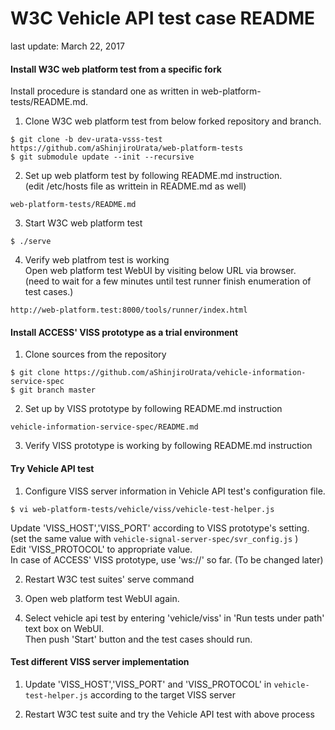 # W3C Vehicle API test case README
last update: March 22, 2017

#### Install W3C web platform test from a specific fork

Install procedure is standard one as written in web-platform-tests/README.md.

1. Clone W3C web platform test from below forked repository and branch.
```
$ git clone -b dev-urata-vsss-test https://github.com/aShinjiroUrata/web-platform-tests
$ git submodule update --init --recursive
```

2. Set up web platform test by following README.md instruction.<br>(edit /etc/hosts file as writtein in README.md as well)
```
web-platform-tests/README.md
```

3. Start W3C web platform test
```
$ ./serve
```

4. Verify web platfrom test is working<br>
Open web platform test WebUI by visiting below URL via browser.<br>
(need to wait for a few minutes until test runner finish enumeration of test cases.)
```
http://web-platform.test:8000/tools/runner/index.html
```

#### Install ACCESS' VISS prototype as a trial environment

1. Clone sources from the repository
```
$ git clone https://github.com/aShinjiroUrata/vehicle-information-service-spec
$ git branch master
```
2. Set up by VISS prototype by following README.md instruction
```
vehicle-information-service-spec/README.md
```
3. Verify VISS prototype is working by following README.md instruction

#### Try Vehicle API test

1. Configure VISS server information in Vehicle API test's configuration file.
```
$ vi web-platform-tests/vehicle/viss/vehicle-test-helper.js
```
Update 'VISS_HOST','VISS_PORT' according to VISS prototype's setting.<br>
(set the same value with `vehicle-signal-server-spec/svr_config.js` )<br>
Edit 'VISS_PROTOCOL' to appropriate value.<br>
In case of ACCESS' VISS prototype, use 'ws://' so far. (To be changed later)<br>

2. Restart W3C test suites' serve command

3. Open web platform test WebUI again.

4. Select vehicle api test by entering 'vehicle/viss' in 'Run tests under path' text box on WebUI.<br>
   Then push 'Start' button and the test cases should run.

#### Test different VISS server implementation

1. Update 'VISS_HOST','VISS_PORT' and 'VISS_PROTOCOL' in `vehicle-test-helper.js` according to the target VISS server

2. Restart W3C test suite and try the Vehicle API test with above process

